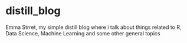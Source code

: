 # distill_blog
Emma Strret, my simple distill blog where i talk about things related to R, Data Science, Machine Learning and some other general topics
